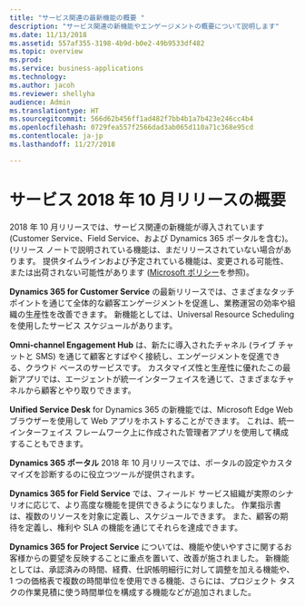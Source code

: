 ```yaml
---
title: "サービス関連の最新機能の概要 "
description: "サービス関連の新機能やエンゲージメントの概要について説明します"
ms.date: 11/13/2018
ms.assetid: 557af355-3198-4b9d-b0e2-49b9533df482
ms.topic: overview
ms.prod: 
ms.service: business-applications
ms.technology: 
ms.author: jacoh
ms.reviewer: shellyha
audience: Admin
ms.translationtype: HT
ms.sourcegitcommit: 566d62b456ff1ad482f7bb4b1a7b423e246cc4b4
ms.openlocfilehash: 0729fea557f2566dad3ab065d110a71c368e95cd
ms.contentlocale: ja-jp
ms.lasthandoff: 11/27/2018

---
```

#  <a name="overview-of-the-service-october-18-release"></a>サービス 2018 年 10 月リリースの概要 

2018 年 10 月リリースでは、サービス関連の新機能が導入されています (Customer Service、Field Service、および Dynamics 365 ポータルを含む)。 (リリース ノートで説明されている機能は、まだリリースされていない場合があります。 提供タイムラインおよび予定されている機能は、変更される可能性、または出荷されない可能性があります ([Microsoft ポリシー](https://go.microsoft.com/fwlink/p/?linkid=2007332)を参照)。

**Dynamics 365 for Customer Service** の最新リリースでは、さまざまなタッチポイントを通じて全体的な顧客エンゲージメントを促進し、業務運営の効率や組織の生産性を改善できます。 新機能としては、Universal Resource Scheduling を使用したサービス スケジュールがあります。

**Omni-channel Engagement Hub** は、新たに導入されたチャネル (ライブ チャットと SMS) を通じて顧客とすばやく接続し、エンゲージメントを促進できる、クラウド ベースのサービスです。 カスタマイズ性と生産性に優れたこの最新アプリでは、エージェントが統一インターフェイスを通じて、さまざまなチャネルから顧客とやり取りできます。 

**Unified Service Desk** for Dynamics 365 の新機能では、Microsoft Edge Web ブラウザーを使用して Web アプリをホストすることができます。 これは、統一インターフェイス フレームワーク上に作成された管理者アプリを使用して構成することもできます。 

**Dynamics 365 ポータル** 2018 年 10 月リリースでは、ポータルの設定やカスタマイズを診断するのに役立つツールが提供されます。 

**Dynamics 365 for Field Service** では、フィールド サービス組織が実際のシナリオに応じて、より高度な機能を提供できるようになりました。 作業指示書は、複数のリソースを対象に定義し、スケジュールできます。 また、顧客の期待を定義し、権利や SLA の機能を通じてそれらを達成できます。 

**Dynamics 365 for Project Service** については、機能や使いやすさに関するお客様からの要望を反映することに重点を置いて、改善が施されました。 新機能としては、承認済みの時間、経費、仕訳帳明細行に対して調整を加える機能や、1 つの価格表で複数の時間単位を使用できる機能、さらには、プロジェクト タスクの作業見積に使う時間単位を構成する機能などが追加されました。


